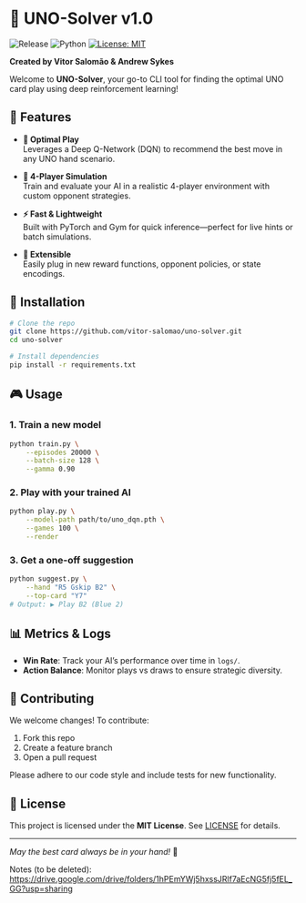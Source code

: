 # 🎉 UNO-Solver v1.0

![Release](https://img.shields.io/badge/release-v1.0-blue) ![Python](https://img.shields.io/badge/python-3.8%2B-yellow) [![License: MIT](https://img.shields.io/badge/License-MIT-red.svg)](./LICENSE)

**Created by Vitor Salomão & Andrew Sykes**

Welcome to **UNO-Solver**, your go-to CLI tool for finding the optimal UNO card play using deep reinforcement learning!



## 🚀 Features

- **🎯 Optimal Play**  
  Leverages a Deep Q-Network (DQN) to recommend the best move in any UNO hand scenario.

- **👥 4-Player Simulation**  
  Train and evaluate your AI in a realistic 4-player environment with custom opponent strategies.

- **⚡ Fast & Lightweight**  
  Built with PyTorch and Gym for quick inference—perfect for live hints or batch simulations.

- **🔧 Extensible**  
  Easily plug in new reward functions, opponent policies, or state encodings.



## 💾 Installation

```bash
# Clone the repo
git clone https://github.com/vitor-salomao/uno-solver.git
cd uno-solver

# Install dependencies
pip install -r requirements.txt
```



## 🎮 Usage

### 1. Train a new model
```bash
python train.py \
    --episodes 20000 \
    --batch-size 128 \
    --gamma 0.90
```

### 2. Play with your trained AI
```bash
python play.py \
    --model-path path/to/uno_dqn.pth \
    --games 100 \
    --render
```

### 3. Get a one-off suggestion
```bash
python suggest.py \
    --hand "R5 Gskip B2" \
    --top-card "Y7"
# Output: ▶️ Play B2 (Blue 2)
```

## 📊 Metrics & Logs

- **Win Rate**: Track your AI’s performance over time in `logs/`.
- **Action Balance**: Monitor plays vs draws to ensure strategic diversity.

## 🤝 Contributing

We welcome changes! To contribute:
1. Fork this repo
2. Create a feature branch
3. Open a pull request

Please adhere to our code style and include tests for new functionality.


## 📝 License

This project is licensed under the **MIT License**. See [LICENSE](LICENSE) for details.

---

*May the best card always be in your hand!* 🎴


Notes (to be deleted):
https://drive.google.com/drive/folders/1hPEmYWj5hxssJRlf7aEcNG5fj5fEL_GG?usp=sharing
